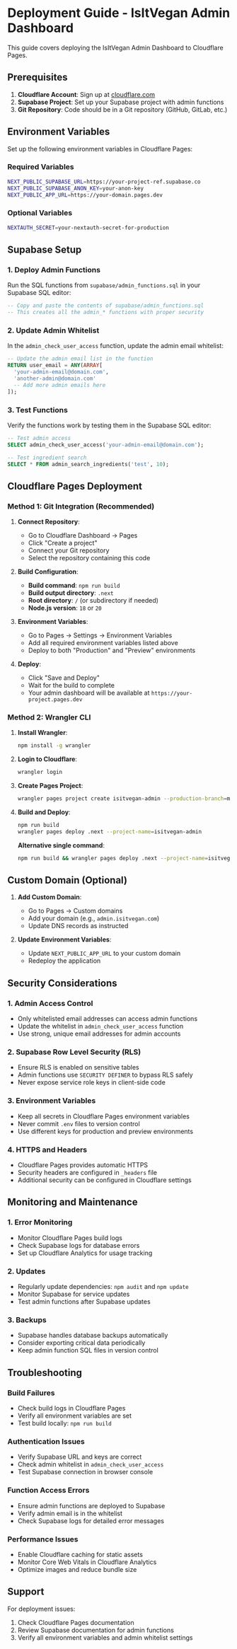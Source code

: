# Deployment Guide - IsItVegan Admin Dashboard

This guide covers deploying the IsItVegan Admin Dashboard to Cloudflare Pages.

## Prerequisites

1. **Cloudflare Account**: Sign up at [cloudflare.com](https://cloudflare.com)
2. **Supabase Project**: Set up your Supabase project with admin functions
3. **Git Repository**: Code should be in a Git repository (GitHub, GitLab, etc.)

## Environment Variables

Set up the following environment variables in Cloudflare Pages:

### Required Variables
```bash
NEXT_PUBLIC_SUPABASE_URL=https://your-project-ref.supabase.co
NEXT_PUBLIC_SUPABASE_ANON_KEY=your-anon-key
NEXT_PUBLIC_APP_URL=https://your-domain.pages.dev
```

### Optional Variables
```bash
NEXTAUTH_SECRET=your-nextauth-secret-for-production
```

## Supabase Setup

### 1. Deploy Admin Functions
Run the SQL functions from `supabase/admin_functions.sql` in your Supabase SQL editor:

```sql
-- Copy and paste the contents of supabase/admin_functions.sql
-- This creates all the admin_* functions with proper security
```

### 2. Update Admin Whitelist
In the `admin_check_user_access` function, update the admin email whitelist:

```sql
-- Update the admin email list in the function
RETURN user_email = ANY(ARRAY[
  'your-admin-email@domain.com',
  'another-admin@domain.com'
  -- Add more admin emails here
]);
```

### 3. Test Functions
Verify the functions work by testing them in the Supabase SQL editor:

```sql
-- Test admin access
SELECT admin_check_user_access('your-admin-email@domain.com');

-- Test ingredient search
SELECT * FROM admin_search_ingredients('test', 10);
```

## Cloudflare Pages Deployment

### Method 1: Git Integration (Recommended)

1. **Connect Repository**:
   - Go to Cloudflare Dashboard → Pages
   - Click "Create a project"
   - Connect your Git repository
   - Select the repository containing this code

2. **Build Configuration**:
   - **Build command**: `npm run build`
   - **Build output directory**: `.next`
   - **Root directory**: `/` (or subdirectory if needed)
   - **Node.js version**: `18` or `20`

3. **Environment Variables**:
   - Go to Pages → Settings → Environment Variables
   - Add all required environment variables listed above
   - Deploy to both "Production" and "Preview" environments

4. **Deploy**:
   - Click "Save and Deploy"
   - Wait for the build to complete
   - Your admin dashboard will be available at `https://your-project.pages.dev`

### Method 2: Wrangler CLI

1. **Install Wrangler**:
   ```bash
   npm install -g wrangler
   ```

2. **Login to Cloudflare**:
   ```bash
   wrangler login
   ```

3. **Create Pages Project**:
   ```bash
   wrangler pages project create isitvegan-admin --production-branch=main
   ```

4. **Build and Deploy**:
   ```bash
   npm run build
   wrangler pages deploy .next --project-name=isitvegan-admin
   ```

   **Alternative single command**:
   ```bash
   npm run build && wrangler pages deploy .next --project-name=isitvegan-admin
   ```

## Custom Domain (Optional)

1. **Add Custom Domain**:
   - Go to Pages → Custom domains
   - Add your domain (e.g., `admin.isitvegan.com`)
   - Update DNS records as instructed

2. **Update Environment Variables**:
   - Update `NEXT_PUBLIC_APP_URL` to your custom domain
   - Redeploy the application

## Security Considerations

### 1. Admin Access Control
- Only whitelisted email addresses can access admin functions
- Update the whitelist in `admin_check_user_access` function
- Use strong, unique email addresses for admin accounts

### 2. Supabase Row Level Security (RLS)
- Ensure RLS is enabled on sensitive tables
- Admin functions use `SECURITY DEFINER` to bypass RLS safely
- Never expose service role keys in client-side code

### 3. Environment Variables
- Keep all secrets in Cloudflare Pages environment variables
- Never commit `.env` files to version control
- Use different keys for production and preview environments

### 4. HTTPS and Headers
- Cloudflare Pages provides automatic HTTPS
- Security headers are configured in `_headers` file
- Additional security can be configured in Cloudflare settings

## Monitoring and Maintenance

### 1. Error Monitoring
- Monitor Cloudflare Pages build logs
- Check Supabase logs for database errors
- Set up Cloudflare Analytics for usage tracking

### 2. Updates
- Regularly update dependencies: `npm audit` and `npm update`
- Monitor Supabase for service updates
- Test admin functions after Supabase updates

### 3. Backups
- Supabase handles database backups automatically
- Consider exporting critical data periodically
- Keep admin function SQL files in version control

## Troubleshooting

### Build Failures
- Check build logs in Cloudflare Pages
- Verify all environment variables are set
- Test build locally: `npm run build`

### Authentication Issues
- Verify Supabase URL and keys are correct
- Check admin whitelist in `admin_check_user_access`
- Test Supabase connection in browser console

### Function Access Errors
- Ensure admin functions are deployed to Supabase
- Verify admin email is in the whitelist
- Check Supabase logs for detailed error messages

### Performance Issues
- Enable Cloudflare caching for static assets
- Monitor Core Web Vitals in Cloudflare Analytics
- Optimize images and reduce bundle size

## Support

For deployment issues:
1. Check Cloudflare Pages documentation
2. Review Supabase documentation for admin functions
3. Verify all environment variables and admin whitelist settings
